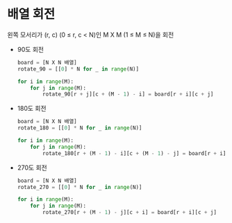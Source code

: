 # 배열 회전

왼쪽 모서리가 (r, c) (0 ≤ r, c < N)인  M X M (1 ≤ M ≤ N)을 회전

- 90도 회전

  ```python
  board = [N X N 배열]
  rotate_90 = [[0] * N for _ in range(N)]
  
  for i in range(M):
      for j in range(M):
  	      rotate_90[r + j][c + (M - 1) - i] = board[r + i][c + j]
  ```

- 180도 회전

  ```python
  board = [N X N 배열]
  rotate_180 = [[0] * N for _ in range(N)]
  
  for i in range(M):
      for j in range(M):
  	      rotate_180[r + (M - 1) - i][c + (M - 1) - j] = board[r + i][c + j]
  ```

- 270도 회전

  ```python
  board = [N X N 배열]
  rotate_270 = [[0] * N for _ in range(N)]
  
  for i in range(M):
      for j in range(M):
  	      rotate_270[r + (M - 1) - j][c + i] = board[r + i][c + j]
  ```

